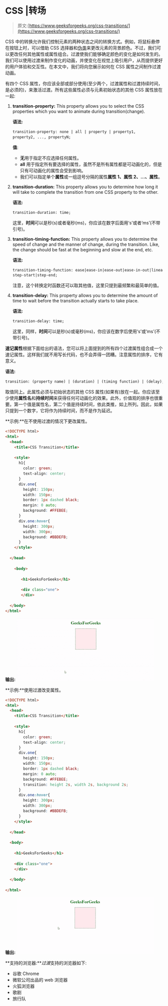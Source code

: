 # CSS |转场

> 原文:[https://www.geeksforgeeks.org/css-transitions/](https://www.geeksforgeeks.org/css-transitions/)

CSS 中的转换允许我们控制元素的两种状态之间的转换方式。例如，将鼠标悬停在按钮上时，可以借助 CSS 选择器和[伪类](https://www.geeksforgeeks.org/css-pseudo-classes/)来更改元素的背景颜色。不过，我们可以更改任何其他属性或属性组合。过渡使我们能够确定颜色的变化是如何发生的。我们可以使用过渡来制作变化的动画，并使变化在视觉上吸引用户，从而提供更好的用户体验和交互性。在本文中，我们将向您展示如何在 CSS 属性之间制作过渡动画。

有四个 CSS 属性，你应该全部或部分使用(至少两个，过渡属性和过渡持续时间，是必须的)，来激活过渡。所有这些属性必须与元素初始状态的其他 CSS 属性放在一起:

1.  **transition-property:** This property allows you to select the CSS properties which you want to animate during transition(change).

    **语法:**

    ```html
    transition-property: none | all | property | property1,
    property2, ..., propertyN;

    ```

    **值**:

    *   **无**用于指定不应选择任何属性。
    *   **all** 用于指定所有要选择的属性，虽然不是所有属性都是可动画化的，但是只有可动画化的属性会受到影响。
    *   我们可以指定单个**属性**或一组逗号分隔的属性**属性 1、属性 2、…、属性**。
2.  **transition-duration:** This property allows you to determine how long it will take to complete the transition from one CSS property to the other.

    **语法:**

    ```html
    transition-duration: time;

    ```

    这里，**时间**可以是秒(s)或者毫秒(ms)，你应该在数字后面用‘s’或者‘ms’(不带引号)。

3.  **transition-timing-function:** This property allows you to determine the speed of change and the manner of change, during the transition. Like, the change should be fast at the beginning and slow at the end, etc.

    **语法:**

    ```html
    transition-timing-function: ease|ease-in|ease-out|ease-in-out|linear|
    step-start|step-end;

    ```

    注意，这个转换定时函数还可以取其他值，这里只提到最频繁和最简单的值。

4.  **transition-delay:** This property allows you to determine the amount of time to wait before the transition actually starts to take place.

    **语法:**

    ```html
    transition-delay: time;

    ```

    这里，同样，**时间**可以是秒(s)或毫秒(ms)，你应该在数字后使用‘s’或‘ms’(不带引号)。

**速记属性**根据下面给出的语法，您可以将上面提到的所有四个过渡属性组合成一个速记属性。这样我们就不用写长代码，也不会弄得一团糟。注意属性的排序，它有意义。

**语法:**

```html
transition: (property name) | (duration) | (timing function) | (delay);

```

取值同上。此属性必须与初始状态的其他 CSS 属性(如果有)放在一起。你应该至少使用**属性名**和**持续时间**来获得任何可动画化的效果。此外，价值观的排序也很重要。第一个值是属性名，第二个值是持续时间，依此类推，如上所列。因此，如果只提到一个数字，它将作为持续时间，而不是作为延迟。

**示例:**在不使用过渡的情况下更改属性。

```html
<!DOCTYPE html>
<html>
  <head>
    <title>CSS Transition</title>

    <style>
      h1{
        color: green;
        text-align: center;
      }
      div.one{
        height: 150px;
        width: 150px;
        border: 1px dashed black;
        margin: 0 auto;
        background: #FFEBEE;
      }
      div.one:hover{
        height: 300px;
        width: 300px;
        background: #BBDEFB;
      }
    </style>

  </head>

    <body>

       <h1>GeeksForGeeks</h1>

       <div class="one">
       </div>

  </body>
</html>
```

**输出:**
![change-without-transition](img/15f5a0304b29dff919c980bddf36ea55.png)

**示例:**使用过渡改变属性。

```html
<!DOCTYPE html>
<html>
  <head>
    <title>CSS Transition</title>

    <style>
      h1{
        color: green;
        text-align: center;
      }
      div.one{
        height: 150px;
        width: 150px;
        border: 1px dashed black;
        margin: 0 auto;
        background: #FFEBEE;
        transition: height 2s, width 2s, background 2s;
      }
      div.one:hover{
        height: 300px;
        width: 300px;
        background: #BBDEFB;
      }
    </style>

  </head>

  <body>

    <h1>GeeksForGeeks</h1>

    <div class="one">
    </div>

  </body>

</html>
```

**输出:**
![change-with-transition](img/9e0ee1b530eedc5497b994f5a3fa04f8.png)

**支持的浏览器:***过渡*支持的浏览器如下:

*   谷歌 Chrome
*   微软公司出品的 web 浏览器
*   火狐浏览器
*   歌剧
*   旅行队